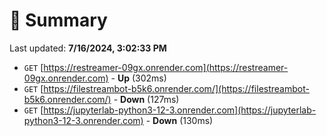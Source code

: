 # 📖 Summary
Last updated: **7/16/2024, 3:02:33 PM**

- `GET` [https://restreamer-09gx.onrender.com](https://restreamer-09gx.onrender.com) - **Up** (302ms)
- `GET` [https://filestreambot-b5k6.onrender.com/](https://filestreambot-b5k6.onrender.com/) - **Down** (127ms)
- `GET` [https://jupyterlab-python3-12-3.onrender.com](https://jupyterlab-python3-12-3.onrender.com) - **Down** (130ms)
